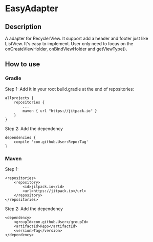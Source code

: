# EasyAdapter

## Description

A adapter for RecyclerView. It support add a header and footer just like ListView. It's easy to implement. User only need to focus on the onCreateViewHolder, onBindViewHolder and getViewType().


## How to use

### Gradle
Step 1: Add it in your root build.gradle at the end of repositories:

    allprojects {
		repositories {
			...
			maven { url "https://jitpack.io" }
		}
	}
	
	
Step 2: Add the dependency
    
    dependencies {
		compile 'com.github.User:Repo:Tag'
	}
	
### Maven

Step 1:

	<repositories>
		<repository>
		    <id>jitpack.io</id>
		    <url>https://jitpack.io</url>
		</repository>
	</repositories>

Step 2: Add the dependency

	<dependency>
	    <groupId>com.github.User</groupId>
	    <artifactId>Repo</artifactId>
	    <version>Tag</version>
	</dependency>

